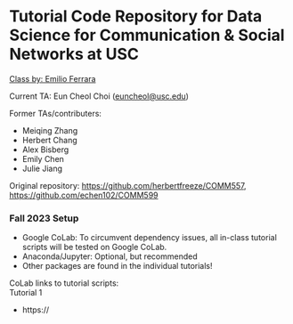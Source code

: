 # Tutorial Code Repository for Data Science for Communication & Social Networks at USC
[Class by: Emilio Ferrara](http://www.emilio.ferrara.name/data-science-for-communication-social-networks/)  

Current TA: Eun Cheol Choi (euncheol@usc.edu)
 
Former TAs/contributers:
 - Meiqing Zhang
 - Herbert Chang
 - Alex Bisberg
 - Emily Chen
 - Julie Jiang

Original repository: https://github.com/herbertfreeze/COMM557, https://github.com/echen102/COMM599 

### Fall 2023 Setup 
- Google CoLab: To circumvent dependency issues, all in-class tutorial scripts will be tested on Google CoLab.
- Anaconda/Jupyter: Optional, but recommended
- Other packages are found in the individual tutorials!
  
CoLab links to tutorial scripts:    
Tutorial 1
- https://
